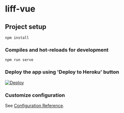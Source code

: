 # liff-vue

## Project setup
```
npm install
```

### Compiles and hot-reloads for development
```
npm run serve
```

### Deploy the app using 'Deploy to Heroku' button

[![Deploy](https://www.herokucdn.com/deploy/button.svg)](https://heroku.com/deploy?template=https://github.com/thorota/liff-vue-reservation)

### Customize configuration
See [Configuration Reference](https://cli.vuejs.org/config/).
